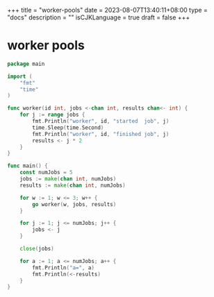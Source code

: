 +++
title = "worker-pools"
date = 2023-08-07T13:40:11+08:00
type = "docs"
description = ""
isCJKLanguage = true
draft = false
+++

# worker pools

```go
package main

import (
	"fmt"
	"time"
)

func worker(id int, jobs <-chan int, results chan<- int) {
	for j := range jobs {
		fmt.Println("worker", id, "started  job", j)
		time.Sleep(time.Second)
		fmt.Println("worker", id, "finished job", j)
		results <- j * 2
	}
}

func main() {
	const numJobs = 5
	jobs := make(chan int, numJobs)
	results := make(chan int, numJobs)

	for w := 1; w <= 3; w++ {
		go worker(w, jobs, results)
	}

	for j := 1; j <= numJobs; j++ {
		jobs <- j
	}

	close(jobs)

	for a := 1; a <= numJobs; a++ {
		fmt.Println("a=", a)
		fmt.Println(<-results)
	}
}

```


